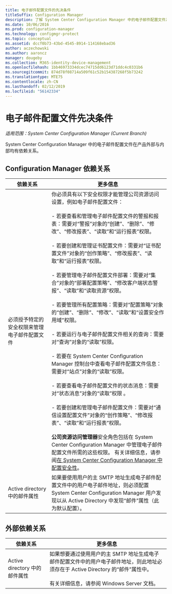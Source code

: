 ```yaml
---
title: 电子邮件配置文件的先决条件
titleSuffix: Configuration Manager
description: 了解 System Center Configuration Manager 中的电子邮件配置文件及其在产品外部和内部的依赖关系。
ms.date: 10/06/2016
ms.prod: configuration-manager
ms.technology: configmgr-protect
ms.topic: conceptual
ms.assetid: dccf0b73-43bd-4545-8914-114168ebad36
author: aczechowski
ms.author: aaroncz
manager: dougeby
ms.collection: M365-identity-device-management
ms.openlocfilehash: 1bb46973334dcec74715dd6123d71ddc4c0331b6
ms.sourcegitcommit: 874d78f08714a509f61c52b154387268f5b73242
ms.translationtype: MTE75
ms.contentlocale: zh-CN
ms.lasthandoff: 02/12/2019
ms.locfileid: "56142334"
---
```

# <a name="email-profile-prerequisites"></a>电子邮件配置文件先决条件

*适用范围：System Center Configuration Manager (Current Branch)*

System Center Configuration Manager 中的电子邮件配置文件在产品外部与内部均有依赖关系。  

## <a name="configuration-manager-dependencies"></a>Configuration Manager 依赖关系  

|依赖关系|更多信息|  
|----------------|----------------------|  
|必须授予特定的安全权限来管理电子邮件配置文件|你必须具有以下安全权限才能管理公司资源访问设置，例如电子邮件配置文件：<br /><br /> - 若要查看和管理电子邮件配置文件的警报和报表：需要对“警报”对象的“创建”、“删除”、“修改”、“修改报表”、“读取”和“运行报表”权限。<br /><br /> - 若要创建和管理证书配置文件：需要对“证书配置文件”对象的“创作策略”、“修改报表”、“读取”和“运行报表”权限。<br /><br /> - 若要管理电子邮件配置文件部署：需要对“集合”对象的“部署配置策略”、“修改客户端状态警报”、“读取”和“读取资源”权限。<br /><br /> - 若要管理所有配置策略：需要对“配置策略”对象的“创建”、“删除”、“修改”、“读取”和“设置安全作用域”权限。<br /><br /> - 若要运行与电子邮件配置文件相关的查询：需要对“查询”对象的“读取”权限。<br /><br /> - 若要在 System Center Configuration Manager 控制台中查看电子邮件配置文件信息：需要对“站点”对象的“读取”权限。<br /><br /> - 若要查看电子邮件配置文件的状态消息：需要对“状态消息”对象的“读取”权限 。<br /><br /> - 若要创建和管理电子邮件配置文件：需要对“通信设置配置文件”对象的“创作策略”、“修改报表”、“读取”和“运行报表”权限。<br /><br /> **公司资源访问管理器**安全角色包括在 System Center Configuration Manager 中管理电子邮件配置文件所需的这些权限。 有关详细信息，请参阅[在 System Center Configuration Manager 中配置安全性](../../core/plan-design/security/configure-security.md)。|  
|Active directory 中的邮件属性|如果要使用用户的主 SMTP 地址生成电子邮件配置文件中的用户电子邮件地址，则必须配置 System Center Configuration Manager 用户发现以从 Active Directory 中发现“邮件”属性（此为默认配置）。|  

## <a name="external-dependencies"></a>外部依赖关系  

|依赖关系|更多信息|  
|----------------|----------------------|  
|Active directory 中的邮件属性|如果想要通过使用用户的主 SMTP 地址生成电子邮件配置文件中的用户电子邮件地址，则此地址必须存在于 Active Directory 的“邮件”属性中。<br /><br /> 有关详细信息，请参阅 Windows Server 文档。|
